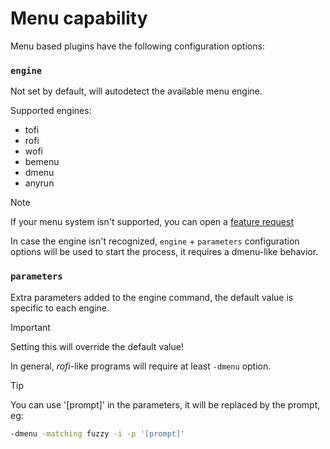 # Menu capability

Menu based plugins have the following configuration options:

### `engine`

Not set by default, will autodetect the available menu engine.

Supported engines:

- tofi
- rofi
- wofi
- bemenu
- dmenu
- anyrun

> [!note]
> If your menu system isn't supported, you can open a [feature request](https://github.com/hyprland-community/pyprland/issues/new?assignees=fdev31&labels=bug&projects=&template=feature_request.md&title=%5BFEAT%5D+Description+of+the+feature)
>
> In case the engine isn't recognized, `engine` + `parameters` configuration options will be used to start the process, it requires a dmenu-like behavior.

### `parameters`

Extra parameters added to the engine command, the default value is specific to each engine.

> [!important]
> Setting this will override the default value!
>
> In general, *rofi*-like programs will require at least `-dmenu` option.

> [!tip]
> You can use '[prompt]' in the parameters, it will be replaced by the prompt, eg:
> ```sh
> -dmenu -matching fuzzy -i -p '[prompt]'
> ```
